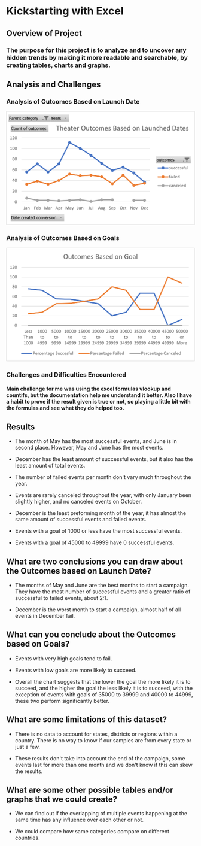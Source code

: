 # Kickstarting with Excel



## Overview of Project



### The purpose for this project is to analyze and to uncover any hidden trends by making it more readable and searchable, by creating tables, charts and graphs.



## Analysis and Challenges



### Analysis of Outcomes Based on Launch Date



![Graph2](Theater_Outcomes_VS_Launch.png)


### Analysis of Outcomes Based on Goals


![Graph 1](Outcomes_VS_Goals.png)



### Challenges and Difficulties Encountered


#### Main challenge for me was using the excel formulas vlookup and countifs, but the documentation help me understand it better. Also I have a habit to prove if the result given is true or not, so playing a little bit with the formulas and see what they do helped too.



## Results

- The month of May has the most successful events, and June is in second place. However, May and June has the most events.

- December has the least amount of successful events, but it also has the least amount of total events.

- The number of failed events per month don't vary much throughout the year.

- Events are rarely canceled throughout the year, with only January been slightly higher, and no canceled events on October.

- December is the least preforming month of the year, it has almost the same amount of successful events and failed events.

- Events with a goal of 1000 or less have the most successful events.

- Events with a goal of 45000 to 49999 have 0 successful events.



## What are two conclusions you can draw about the Outcomes based on Launch Date?

- The months of May and June are the best months to start a campaign. They have the most number of successful events and a greater ratio of successful to failed events, about 2:1.

- December is the worst month to start a campaign, almost half of all events in December fail.



## What can you conclude about the Outcomes based on Goals?

- Events with very high goals tend to fail.

- Events with low goals are more likely to succeed.

- Overall the chart suggests that the lower the goal the more likely it is to succeed, and the higher the goal the less likely it is to succeed, with the exception of events with goals of 35000 to 39999 and 40000 to 44999, these two perform significantly better.



## What are some limitations of this dataset?

- There is no data to account for states, districts or regions within a country. There is no way to know if our samples are from every state or just a few.

- These results don't take into account the end of the campaign, some events last for more than one month and we don't know if this can skew the results.



## What are some other possible tables and/or graphs that we could create?

- We can find out if the overlapping of multiple events happening at the same time has any influence over each other or not.

- We could compare how same categories compare on different countries.
